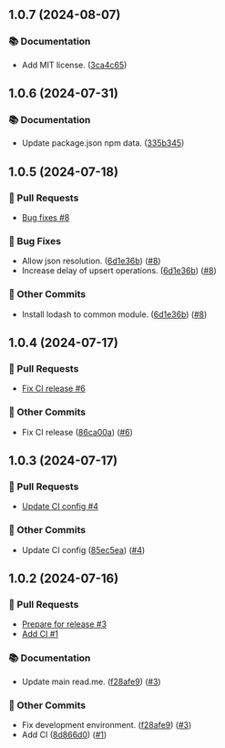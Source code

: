## 1.0.7 (2024-08-07)

### 📚 Documentation

- Add MIT license. ([3ca4c65](https://github.com/localazy/directus-extension-localazy/commit/3ca4c65))

## 1.0.6 (2024-07-31)

### 📚 Documentation

- Update package.json npm data. ([335b345](https://github.com/localazy/directus-extension-localazy/commit/335b345))

## 1.0.5 (2024-07-18)
### 🔀 Pull Requests

- [Bug fixes #8](https://github.com/localazy/directus-extension-localazy/pull/8)

### 🐛 Bug Fixes

- Allow json resolution. ([6d1e36b](https://github.com/localazy/directus-extension-localazy/commit/6d1e36b)) ([#8](https://github.com/localazy/directus-extension-localazy/pull/8))
- Increase delay of upsert operations. ([6d1e36b](https://github.com/localazy/directus-extension-localazy/commit/6d1e36b)) ([#8](https://github.com/localazy/directus-extension-localazy/pull/8))

### 🧰 Other Commits

- Install lodash to common module. ([6d1e36b](https://github.com/localazy/directus-extension-localazy/commit/6d1e36b)) ([#8](https://github.com/localazy/directus-extension-localazy/pull/8))

## 1.0.4 (2024-07-17)
### 🔀 Pull Requests

- [Fix CI release #6](https://github.com/localazy/directus-extension-localazy/pull/6)

### 🧰 Other Commits

- Fix CI release ([86ca00a](https://github.com/localazy/directus-extension-localazy/commit/86ca00a)) ([#6](https://github.com/localazy/directus-extension-localazy/pull/6))

## 1.0.3 (2024-07-17)
### 🔀 Pull Requests

- [Update CI config #4](https://github.com/localazy/directus-extension-localazy/pull/4)

### 🧰 Other Commits

- Update CI config ([85ec5ea](https://github.com/localazy/directus-extension-localazy/commit/85ec5ea)) ([#4](https://github.com/localazy/directus-extension-localazy/pull/4))

## 1.0.2 (2024-07-16)
### 🔀 Pull Requests

- [Prepare for release #3](https://github.com/localazy/directus-extension-localazy/pull/3)
- [Add CI #1](https://github.com/localazy/directus-extension-localazy/pull/1)

### 📚 Documentation

- Update main read.me. ([f28afe9](https://github.com/localazy/directus-extension-localazy/commit/f28afe9)) ([#3](https://github.com/localazy/directus-extension-localazy/pull/3))

### 🧰 Other Commits

- Fix development environment. ([f28afe9](https://github.com/localazy/directus-extension-localazy/commit/f28afe9)) ([#3](https://github.com/localazy/directus-extension-localazy/pull/3))
- Add CI ([8d866d0](https://github.com/localazy/directus-extension-localazy/commit/8d866d0)) ([#1](https://github.com/localazy/directus-extension-localazy/pull/1))

